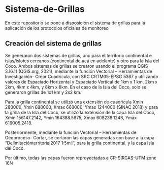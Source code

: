 # Sistema-de-Grillas
En este repositorio se pone a disposición el sistema de grillas para la aplicación de los protocolos oficiales de monitoreo

## Creación del sistema de grillas  

Se generaron dos sistemas de grillas, uno para el territorio continental e islas/islotes cercanos (continental de acá en adelante) y otro para la Isla del Coco. Ambos sistemas de grillas se crearon usando el programa QGIS 3.16.11 (QGIS.org, 2021), mediante la función Vectorial – Herramientas de Investigación- Crear Cuadrícula, con SRC CRTM05-EPSG 5367 y utilizando valores de Espaciado Horizontal y Espaciado Vertical de 1km x 1 km, 2km x 2km, 4km x 4km, y 8km x 8km. En el caso de la Isla del Coco, solo se generaron grillas de 1x1 km y 2x2 km. 

Para la grilla continental se utilizó una extensión de cuadrícula Xmin 280000, Ymin 888000, Xmax 660000, Ymax 1244000 (SINAC 2018) y para la grilla de la Isla del Coco, se utilizó la extensión de la capa Isla del Coco, Xmin 156147.2142, Ymin 164388.5675, Xmax 608238.1248, Ymax 616005.2418.

Posteriormente, mediante la función Vectorial – Herramientas de Geoproceso- Cortar, se cortaron las capas generadas con base a la capa “Delimitaciónterritorial2017 1:5mil”, para la grilla continental, y la capa Isla del Coco. 

Por último, todas las capas fueron reproyectadas a CR-SIRGAS-UTM zone 16N

